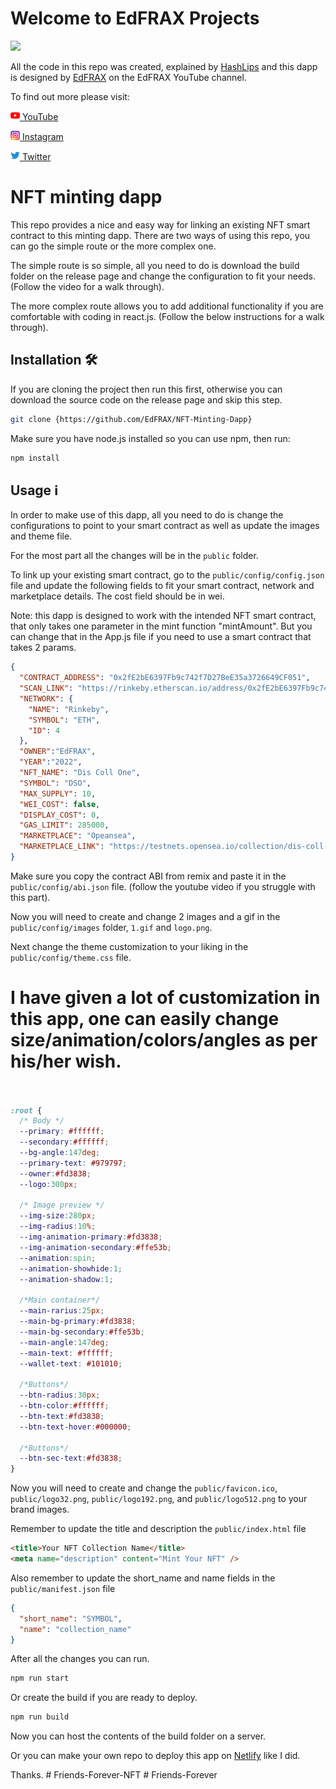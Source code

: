 # Welcome to EdFRAX Projects

![](https://github.com/EdFRAX/NFT-Minting-Dapp/blob/main/src/styles/logo-blob.png)

All the code in this repo was created, explained by [HashLips](https://github.com/HashLips) and this dapp is designed by [EdFRAX](https://www.youtube.com/EdFRAX) on the EdFRAX YouTube channel.

To find out more please visit:

[<img style="width:15px;height:15px;" src="https://github.com/EdFRAX/EdFRAX/blob/main/icons/yt.svg" /> YouTube](https://www.youtube.com/EdFRAX)

[<img style="width:15px;height:15px;" src="https://github.com/EdFRAX/EdFRAX/blob/main/icons/instagram.svg" /> Instagram](https://instagram.com/edfrax)

[<img style="width:15px;height:15px;" src="https://github.com/EdFRAX/EdFRAX/blob/main/icons/twitter.svg" /> Twitter](https://twitter.com/edfrax)

# NFT minting dapp

This repo provides a nice and easy way for linking an existing NFT smart contract to this minting dapp. There are two ways of using this repo, you can go the simple route or the more complex one.

The simple route is so simple, all you need to do is download the build folder on the release page and change the configuration to fit your needs. (Follow the video for a walk through).

The more complex route allows you to add additional functionality if you are comfortable with coding in react.js. (Follow the below instructions for a walk through).

## Installation 🛠️

If you are cloning the project then run this first, otherwise you can download the source code on the release page and skip this step.

```sh
git clone {https://github.com/EdFRAX/NFT-Minting-Dapp}
```

Make sure you have node.js installed so you can use npm, then run:

```sh
npm install
```

## Usage ℹ️

In order to make use of this dapp, all you need to do is change the configurations to point to your smart contract as well as update the images and theme file.

For the most part all the changes will be in the `public` folder.

To link up your existing smart contract, go to the `public/config/config.json` file and update the following fields to fit your smart contract, network and marketplace details. The cost field should be in wei.

Note: this dapp is designed to work with the intended NFT smart contract, that only takes one parameter in the mint function "mintAmount". But you can change that in the App.js file if you need to use a smart contract that takes 2 params.

```json
{
  "CONTRACT_ADDRESS": "0x2fE2bE6397Fb9c742f7D27BeE35a3726649CF051",
  "SCAN_LINK": "https://rinkeby.etherscan.io/address/0x2fE2bE6397Fb9c742f7D27BeE35a3726649CF051",
  "NETWORK": {
    "NAME": "Rinkeby",
    "SYMBOL": "ETH",
    "ID": 4
  },
  "OWNER":"EdFRAX",
  "YEAR":"2022",
  "NFT_NAME": "Dis Coll One",
  "SYMBOL": "DSO",
  "MAX_SUPPLY": 10,
  "WEI_COST": false,
  "DISPLAY_COST": 0,
  "GAS_LIMIT": 285000,
  "MARKETPLACE": "Opeansea",
  "MARKETPLACE_LINK": "https://testnets.opensea.io/collection/dis-coll-one"
}
```

Make sure you copy the contract ABI from remix and paste it in the `public/config/abi.json` file.
(follow the youtube video if you struggle with this part).

Now you will need to create and change 2 images and a gif in the `public/config/images` folder, `1.gif` and `logo.png`.

Next change the theme customization to your liking in the `public/config/theme.css` file.

# I have given a lot of customization in this app, one can easily change size/animation/colors/angles as per his/her wish.

```css


:root {
  /* Body */
  --primary: #ffffff;
  --secondary:#ffffff;
  --bg-angle:147deg;
  --primary-text: #979797;
  --owner:#fd3838;
  --logo:300px;
  
  /* Image preview */
  --img-size:280px;
  --img-radius:10%;
  --img-animation-primary:#fd3838;
  --img-animation-secondary:#ffe53b;
  --animation:spin;
  --animation-showhide:1;
  --animation-shadow:1;

  /*Main container*/
  --main-rarius:25px;
  --main-bg-primary:#fd3838;
  --main-bg-secondary:#ffe53b;
  --main-angle:147deg;
  --main-text: #ffffff;
  --wallet-text: #101010;

  /*Buttons*/
  --btn-radius:30px;
  --btn-color:#ffffff;
  --btn-text:#fd3838;
  --btn-text-hover:#000000;
  
  /*Buttons*/
  --btn-sec-text:#fd3838;
}
```

Now you will need to create and change the `public/favicon.ico`, `public/logo32.png`, `public/logo192.png`, and
`public/logo512.png` to your brand images.

Remember to update the title and description the `public/index.html` file

```html
<title>Your NFT Collection Name</title>
<meta name="description" content="Mint Your NFT" />
```

Also remember to update the short_name and name fields in the `public/manifest.json` file

```json
{
  "short_name": "SYMBOL",
  "name": "collection_name"
}
```

After all the changes you can run.

```sh
npm run start
```

Or create the build if you are ready to deploy.

```sh
npm run build
```
Now you can host the contents of the build folder on a server.

Or you can make your own repo to deploy this app on [Netlify](https://netlify.app/) like I did.

Thanks.
#   F r i e n d s - F o r e v e r - N F T 
 
 # Friends-Forever
